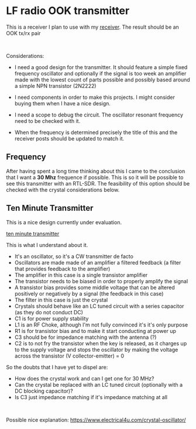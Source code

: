 # LF radio OOK transmitter

This is a receiver I plan to use with my [receiver](rx.md). The result should be an OOK tx/rx pair 

</br>

Considerations:

- I need a good design for the transmitter. It should feature a simple fixed frequency oscillator and optionally if the signal is too week an amplifier made with the lowest count of parts possible and possibly based around a simple NPN transistor (2N2222)

- I need components in order to make this projects. I might consider buying them when I have a nice design.

- I need a scope to debug the circuit. The oscillator resonant frequency need to be checked with it.

- When the frequency is determined precisely the title of this and the receiver posts should be updated to match it.

## Frequency

After having spent a long time thinking about this I came to the conclusion that I want a **30 Mhz** frequence if possible.
This is so it will be possible to see this transmitter with an RTL-SDR.
The feasibility of this option should be checked with the crystal considerations below.

## Ten Minute Transmitter

This is a nice design currently under evaluation.

[ten minute transmitter](https://makerf.com/posts/ten-minute-transmitter)

This is what I understand about it.

- It's an oscillator, so it's a CW transmitter de facto
- Oscillators are made made of an amplifier a filtered feedback (a filter that provides feedback to the amplifier)
- The amplifier in this case is a single transistor amplifier
- The transistor needs to be biased in order to properly amplify the signal
- A transistor bias provides some middle voltage that can be altered positively or negatively by a signal (the feedback in this case)
- The filter in this case is just the crystal
- Crystals should behave like an LC tuned circuit with a series capacitor (as they do not conduct DC)
- C1 is for power supply stability
- L1 is an RF Choke, although I'm not fully convinced it's it's only purpose
- R1 is for transistor bias and to make it start conducting at power up
- C3 should be for impedance matching with the antenna (?)
- C2 is to not fry the transistor when the key is released, as it charges up to the supply voltage and stops the oscillator by making the voltage across the transistor (V collector-emitter) = 0

So the doubts that I have yet to dispel are:
- How does the crystal work and can I get one for 30 MHz?
- Can the crystal be replaced with an LC tuned circuit (optionally with a DC blocking capacitor)?
- Is C3 just impedance matching if it's impedance matching at all

</br>

Possible nice explanation:
https://www.electrical4u.com/crystal-oscillator/
